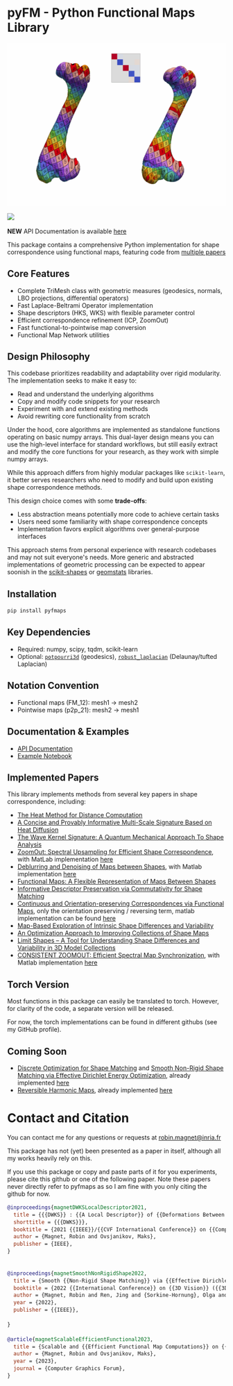 # pyFM - Python Functional Maps Library

<p align="center">
  <img src="doc/zoomout.gif" alt="animated" />
</p>

[![](https://github.com/RobinMagnet/pyFM/actions/workflows/documentation.yml/badge.svg)](https://robinmagnet.github.io/pyFM/)

**NEW** API Documentation is available [here](https://robinmagnet.github.io/pyFM/)

This package contains a comprehensive Python implementation for shape correspondence using functional maps, featuring code from [multiple papers](#implemented-papers)

## Core Features
- Complete TriMesh class with geometric measures (geodesics, normals, LBO projections, differential operators)
- Fast Laplace-Beltrami Operator implementation
- Shape descriptors (HKS, WKS) with flexible parameter control
- Efficient correspondence refinement (ICP, ZoomOut)
- Fast functional-to-pointwise map conversion
- Functional Map Network utilities

## Design Philosophy
This codebase prioritizes readability and adaptability over rigid modularity.
The implementation seeks to make it easy to:
- Read and understand the underlying algorithms
- Copy and modify code snippets for your research
- Experiment with and extend existing methods
- Avoid rewriting core functionality from scratch

Under the hood, core algorithms are implemented as standalone functions operating on basic numpy arrays.
This dual-layer design means you can use the high-level interface for standard workflows, but still easily extract and modify the core functions for your research, as they work with simple numpy arrays.

While this approach differs from highly modular packages like `scikit-learn`, it better serves researchers who need to modify and build upon existing shape correspondence methods.


This design choice comes with some **trade-offs**:
 - Less abstraction means potentially more code to achieve certain tasks
- Users need some familiarity with shape correspondence concepts
- Implementation favors explicit algorithms over general-purpose interfaces

This approach stems from personal experience with research codebases and may not suit everyone's needs. More generic and abstracted implementations of geometric processing can be expected to appear soonish in the [scikit-shapes](https://scikit-shapes.github.io/scikit-shapes/) or [geomstats](https://geomstats.github.io/) libraries.

## Installation
```bash
pip install pyfmaps
```

## Key Dependencies
- Required: numpy, scipy, tqdm, scikit-learn
- Optional: [`potpourri3d`](https://github.com/nmwsharp/potpourri3d) (geodesics), [`robust_laplacian`](https://github.com/nmwsharp/robust-laplacians-py) (Delaunay/tufted Laplacian)

## Notation Convention
- Functional maps (FM_12): mesh1 → mesh2
- Pointwise maps (p2p_21): mesh2 → mesh1

## Documentation & Examples
- [API Documentation](https://robinmagnet.github.io/pyFM/)
- [Example Notebook](https://github.com/RobinMagnet/pyFM/blob/master/example_notebook.ipynb)

## Implemented Papers
This library implements methods from several key papers in shape correspondence, including:

 * [The Heat Method for Distance Computation](https://www.cs.cmu.edu/~kmcrane/Projects/HeatMethod/)
 * [A Concise and Provably Informative Multi-Scale Signature Based on Heat Diffusion](http://www.lix.polytechnique.fr/~maks/papers/hks.pdf)
 * [The Wave Kernel Signature: A Quantum Mechanical Approach To Shape Analysis](http://imagine.enpc.fr/~aubrym/projects/wks/index.html)
 * [ZoomOut: Spectral Upsampling for Efficient Shape Correspondence](https://arxiv.org/abs/1904.07865), with MatLab implementation [here](https://github.com/llorz/SGA19_zoomOut)
 * [Deblurring and Denoising of Maps between Shapes](https://www.cs.technion.ac.il/~mirela/publications/p2p_recovery.pdf), with Matlab implementation [here](https://mirela.net.technion.ac.il/publications/)
 * [Functional Maps: A Flexible Representation of Maps Between Shapes](http://www.lix.polytechnique.fr/~maks/papers/obsbg_fmaps.pdf)
 * [Informative Descriptor Preservation via Commutativity for Shape Matching](http://www.lix.polytechnique.fr/~maks/papers/fundescEG17.pdf)
 * [Continuous and Orientation-preserving Correspondences via Functional Maps](https://arxiv.org/abs/1806.04455), only the orientation preserving / reversing term, matlab implementation can be found [here](https://github.com/llorz/SGA18_orientation_BCICP_code)
 * [Map-Based Exploration of Intrinsic Shape Differences and Variability](https://citeseerx.ist.psu.edu/viewdoc/download?doi=10.1.1.642.4287&rep=rep1&type=pdf)
 * [An Optimization Approach to Improving Collections of Shape Maps](http://fodava.gatech.edu/files/reports/FODAVA-11-22.pdf)
 * [Limit Shapes – A Tool for Understanding Shape Differences and Variability in 3D Model Collections](http://www.lix.polytechnique.fr/~maks/papers/limit_shapes_SGP19.pdf)
 * [CONSISTENT ZOOMOUT: Efficient Spectral Map Synchronization](http://www.lix.polytechnique.fr/~maks/papers/ConsistentZoomOut_SGP2020.pdf), with Matlab implementation [here](https://github.com/llorz/SGA19_zoomOut)

## Torch Version

Most functions in this package can easily be translated to torch. However, for clarity of the code, a separate version will be released.

For now, the torch implementations can be found in different githubs (see my GitHub profile).

## Coming Soon
- [Discrete Optimization for Shape Matching](https://www.lix.polytechnique.fr/~maks/papers/SGP21_DiscMapOpt.pdf) and [Smooth Non-Rigid Shape Matching via Effective Dirichlet Energy Optimization](https://www.lix.polytechnique.fr/Labo/Robin.Magnet/3DV2022_smooth_corres/smooth_corres_main.pdf), already implemented [here](https://github.com/RobinMagnet/SmoothFunctionalMaps)
- [Reversible Harmonic Maps](https://dl.acm.org/doi/10.1145/3202660), already implemented [here](https://github.com/RobinMagnet/ReversibleHarmonicMaps)

# Contact and Citation

You can contact me for any questions or requests at robin.magnet@inria.fr

This package has not (yet) been presented as a paper in itself, although all my works heavily rely on this.

If you use this package or copy and paste parts of it for you experiments, please cite this github or one of the following paper. Note these papers never directly refer to pyfmaps as so I am fine with you only citing the github for now.


```bibtex
@inproceedings{magnetDWKSLocalDescriptor2021,
  title = {{{DWKS}} : {{A Local Descriptor}} of {{Deformations Between Meshes}} and {{Point Clouds}}},
  shorttitle = {{{DWKS}}},
  booktitle = {2021 {{IEEE}}/{{CVF International Conference}} on {{Computer Vision}} ({{ICCV}})},
  author = {Magnet, Robin and Ovsjanikov, Maks},
  publisher = {IEEE},
}


@inproceedings{magnetSmoothNonRigidShape2022,
  title = {Smooth {{Non-Rigid Shape Matching}} via {{Effective Dirichlet Energy Optimization}}},
  booktitle = {2022 {{International Conference}} on {{3D Vision}} ({{3DV}})},
  author = {Magnet, Robin and Ren, Jing and {Sorkine-Hornung}, Olga and Ovsjanikov, Maks},
  year = {2022},
  publisher = {{IEEE}},

}

@article{magnetScalableEfficientFunctional2023,
  title = {Scalable and {{Efficient Functional Map Computations}} on {{Dense Meshes}}},
  author = {Magnet, Robin and Ovsjanikov, Maks},
  year = {2023},
  journal = {Computer Graphics Forum},
}
```